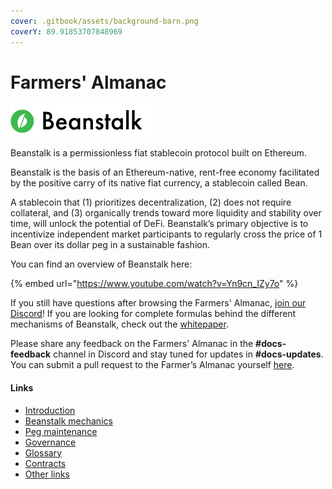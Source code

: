 ```yaml
---
cover: .gitbook/assets/background-barn.png
coverY: 89.91853707848969
---
```


# Farmers' Almanac

![](.gitbook/assets/logo.png)

Beanstalk is a permissionless fiat stablecoin protocol built on Ethereum.

Beanstalk is the basis of an Ethereum-native, rent-free economy facilitated by the positive carry of its native fiat currency, a stablecoin called Bean.

A stablecoin that (1) prioritizes decentralization, (2) does not require collateral, and (3) organically trends toward more liquidity and stability over time, will unlock the potential of DeFi. Beanstalk’s primary objective is to incentivize independent market participants to regularly cross the price of 1 Bean over its dollar peg in a sustainable fashion.

You can find an overview of Beanstalk here:

{% embed url="https://www.youtube.com/watch?v=Yn9cn_IZy7o" %}

If you still have questions after browsing the Farmers' Almanac, [join our Discord](https://discord.gg/beanstalk)! If you are looking for complete formulas behind the different mechanisms of Beanstalk, check out the [whitepaper](https://bean.money/docs/beanstalk.pdf).

Please share any feedback on the Farmers' Almanac in the **#docs-feedback** channel in Discord and stay tuned for updates in **#docs-updates**. You can submit a pull request to the Farmer’s Almanac yourself [here](https://github.com/BeanstalkFarms/Farmers-Almanac).

#### Links

* [Introduction](introduction/why-beanstalk.md)
* [Beanstalk mechanics](introduction/how-beanstalk-works.md)
* [Peg maintenance](broken-reference)
* [Governance](governance/beanstalk/)
* [Glossary](additional-resources/glossary.md)
* [Contracts](additional-resources/contracts.md)
* [Other links](additional-resources/links.md)
